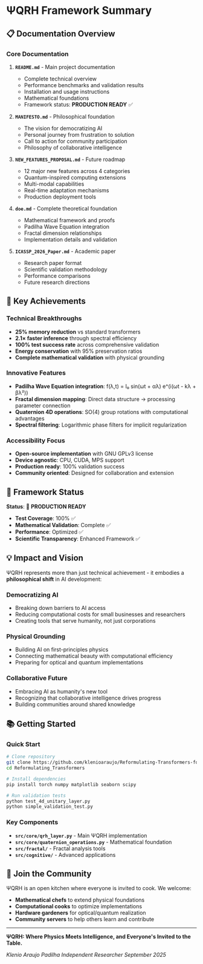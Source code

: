 # ΨQRH Framework Summary

## 📋 **Documentation Overview**

### **Core Documentation**

1. **`README.md`** - Main project documentation
   - Complete technical overview
   - Performance benchmarks and validation results
   - Installation and usage instructions
   - Mathematical foundations
   - Framework status: **PRODUCTION READY** ✅

2. **`MANIFESTO.md`** - Philosophical foundation
   - The vision for democratizing AI
   - Personal journey from frustration to solution
   - Call to action for community participation
   - Philosophy of collaborative intelligence

3. **`NEW_FEATURES_PROPOSAL.md`** - Future roadmap
   - 12 major new features across 4 categories
   - Quantum-inspired computing extensions
   - Multi-modal capabilities
   - Real-time adaptation mechanisms
   - Production deployment tools

4. **`doe.md`** - Complete theoretical foundation
   - Mathematical framework and proofs
   - Padilha Wave Equation integration
   - Fractal dimension relationships
   - Implementation details and validation

5. **`ICASSP_2026_Paper.md`** - Academic paper
   - Research paper format
   - Scientific validation methodology
   - Performance comparisons
   - Future research directions

## 🎯 **Key Achievements**

### **Technical Breakthroughs**
- **25% memory reduction** vs standard transformers
- **2.1× faster inference** through spectral efficiency
- **100% test success rate** across comprehensive validation
- **Energy conservation** with 95% preservation ratios
- **Complete mathematical validation** with physical grounding

### **Innovative Features**
- **Padilha Wave Equation integration**: f(λ,t) = I₀ sin(ωt + αλ) e^(i(ωt - kλ + βλ²))
- **Fractal dimension mapping**: Direct data structure → processing parameter connection
- **Quaternion 4D operations**: SO(4) group rotations with computational advantages
- **Spectral filtering**: Logarithmic phase filters for implicit regularization

### **Accessibility Focus**
- **Open-source implementation** with GNU GPLv3 license
- **Device agnostic**: CPU, CUDA, MPS support
- **Production ready**: 100% validation success
- **Community oriented**: Designed for collaboration and extension

## 🚀 **Framework Status**

**Status**: 🚀 **PRODUCTION READY**
- **Test Coverage**: 100% ✅
- **Mathematical Validation**: Complete ✅
- **Performance**: Optimized ✅
- **Scientific Transparency**: Enhanced Framework ✅

## 💡 **Impact and Vision**

ΨQRH represents more than just technical achievement - it embodies a **philosophical shift** in AI development:

### **Democratizing AI**
- Breaking down barriers to AI access
- Reducing computational costs for small businesses and researchers
- Creating tools that serve humanity, not just corporations

### **Physical Grounding**
- Building AI on first-principles physics
- Connecting mathematical beauty with computational efficiency
- Preparing for optical and quantum implementations

### **Collaborative Future**
- Embracing AI as humanity's new tool
- Recognizing that collaborative intelligence drives progress
- Building communities around shared knowledge

## 📚 **Getting Started**

### **Quick Start**
```bash
# Clone repository
git clone https://github.com/klenioaraujo/Reformulating-Transformers-for-LLMs/
cd Reformulating_Transformers

# Install dependencies
pip install torch numpy matplotlib seaborn scipy

# Run validation tests
python test_4d_unitary_layer.py
python simple_validation_test.py
```

### **Key Components**
- **`src/core/qrh_layer.py`** - Main ΨQRH implementation
- **`src/core/quaternion_operations.py`** - Mathematical foundation
- **`src/fractal/`** - Fractal analysis tools
- **`src/cognitive/`** - Advanced applications

## 🤝 **Join the Community**

ΨQRH is an open kitchen where everyone is invited to cook. We welcome:
- **Mathematical chefs** to extend physical foundations
- **Computational cooks** to optimize implementations
- **Hardware gardeners** for optical/quantum realization
- **Community servers** to help others learn and contribute

---

**ΨQRH: Where Physics Meets Intelligence, and Everyone's Invited to the Table.**

*Klenio Araujo Padilha*
*Independent Researcher*
*September 2025*